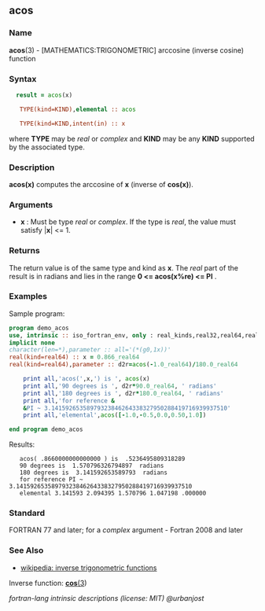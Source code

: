 ## acos

### **Name**

**acos**(3) - \[MATHEMATICS:TRIGONOMETRIC\] arccosine (inverse cosine) function

### **Syntax**

```fortran
  result = acos(x)

   TYPE(kind=KIND),elemental :: acos

   TYPE(kind=KIND,intent(in) :: x
```

where **TYPE** may be _real_ or _complex_ and **KIND** may be any **KIND** supported
by the associated type.

### **Description**

**acos(x)** computes the arccosine of **x** (inverse of **cos(x)**).

### **Arguments**

- **x**
  : Must be type _real_ or _complex_. If the type is _real_, the value
  must satisfy |**x**| <= 1.

### **Returns**

The return value is of the same type and kind as **x**. The _real_ part of
the result is in radians and lies in the range **0 \<= acos(x%re) \<= PI** .

### **Examples**

Sample program:

```fortran
program demo_acos
use, intrinsic :: iso_fortran_env, only : real_kinds,real32,real64,real128
implicit none
character(len=*),parameter :: all='(*(g0,1x))'
real(kind=real64) :: x = 0.866_real64
real(kind=real64),parameter :: d2r=acos(-1.0_real64)/180.0_real64

    print all,'acos(',x,') is ', acos(x)
    print all,'90 degrees is ', d2r*90.0_real64, ' radians'
    print all,'180 degrees is ', d2r*180.0_real64, ' radians'
    print all,'for reference &
    &PI ~ 3.14159265358979323846264338327950288419716939937510'
    print all,'elemental',acos([-1.0,-0.5,0.0,0.50,1.0])

end program demo_acos
```

Results:

```text
   acos( .8660000000000000 ) is  .5236495809318289
   90 degrees is  1.570796326794897  radians
   180 degrees is  3.141592653589793  radians
   for reference PI ~ 3.14159265358979323846264338327950288419716939937510
   elemental 3.141593 2.094395 1.570796 1.047198 .000000
```

### **Standard**

FORTRAN 77 and later; for a _complex_ argument - Fortran 2008 and later

### **See Also**

- [wikipedia: inverse trigonometric functions](https://en.wikipedia.org/wiki/Inverse_trigonometric_functions)

Inverse function: [**cos**(3](COS))

_fortran-lang intrinsic descriptions (license: MIT) \@urbanjost_
